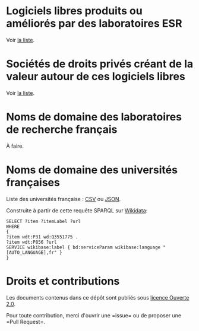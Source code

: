 # Logiciels libres produits ou améliorés par des laboratoires ESR

Voir [la liste](liste-ll-produits-esr.md).

# Sociétés de droits privés créant de la valeur autour de ces logiciels libres 

Voir [la liste](ecosysteme-valorisation-ll-esr.md).

# Noms de domaine des laboratoires de recherche français

À faire.

# Noms de domaine des universités françaises

Liste des universités française : [CSV](universites-francaises.csv) ou [JSON](universites-francaises.json).

Construite à partir de cette requête SPARQL sur [Wikidata](https://query.wikidata.org/):

    SELECT ?item ?itemLabel ?url
    WHERE
    {
    ?item wdt:P31 wd:Q3551775 .
    ?item wdt:P856 ?url
    SERVICE wikibase:label { bd:serviceParam wikibase:language "[AUTO_LANGUAGE],fr" }
    }

# Droits et contributions	

Les documents contenus dans ce dépôt sont publiés sous [licence Ouverte 2.0](LICENSE.txt).

Pour toute contribution, merci d'ouvrir une =issue= ou de proposer une =Pull Request=.

